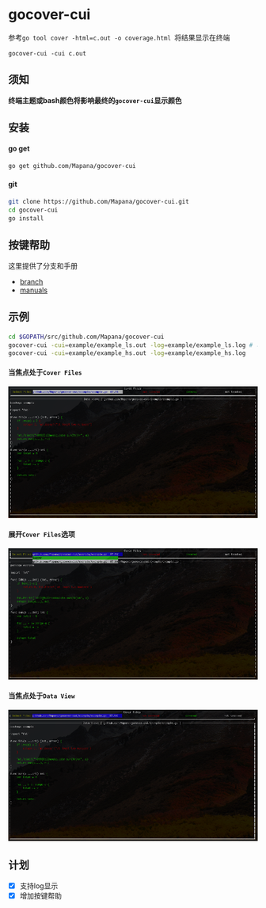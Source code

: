 # gocover-cui

参考`go tool cover -html=c.out -o coverage.html `将结果显示在终端
```
gocover-cui -cui c.out
```

## 须知
**终端主题或bash颜色将影响最终的`gocover-cui`显示颜色**

## 安装
#### go get
``` bash
go get github.com/Mapana/gocover-cui
```

#### git
``` bash
git clone https://github.com/Mapana/gocover-cui.git
cd gocover-cui
go install
```

## 按键帮助
这里提供了分支和手册
- [branch](https://github.com/Mapana/gocover-cui/tree/key-help)
- [manuals](https://github.com/Mapana/gocover-cui/wiki)

## 示例
``` bash
cd $GOPATH/src/github.com/Mapana/gocover-cui
gocover-cui -cui=example/example_ls.out -log=example/example_ls.log # 可以单独运行 -cui 或 -log
gocover-cui -cui=example/example_hs.out -log=example/example_hs.log
```

#### 当焦点处于`Cover Files`
![image](https://github.com/Mapana/public/blob/master/gocover-cui-1.png)

#### 展开`Cover Files`选项
![image](https://github.com/Mapana/public/blob/master/gocover-cui-2.png)

#### 当焦点处于`Data View`
![image](https://github.com/Mapana/public/blob/master/gocover-cui-3.png)

## 计划
- [x] 支持log显示
- [x] 增加按键帮助